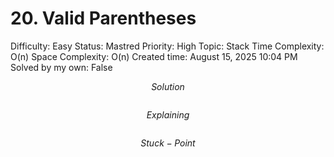 # 20. Valid Parentheses

Difficulty: Easy
Status: Mastred
Priority: High
Topic: Stack
Time Complexity: O(n)
Space Complexity: O(n)
Created time: August 15, 2025 10:04 PM
Solved by my own: False

$$
Solution
$$

```python

```

$$
Explaining
$$

```

```

$$
Stuck-Point
$$

```

```
